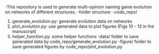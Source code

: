 -This repository is used to generate multi-opinion naming game evolution on networks of different structures.
-folder structure:
-code_repo/
1. generate_evolution.py: generate evolution data on networks
2. plot_evolution.py: use generated data to plot figures (Figs 10 - 12 in the manuscript)
3. helper_function.py: some helper functions
-data/
folder to save generated data by code_repo/generate_evolution.py
-figure/
folder to save generated figures by code_repo/plot_evolution.py
